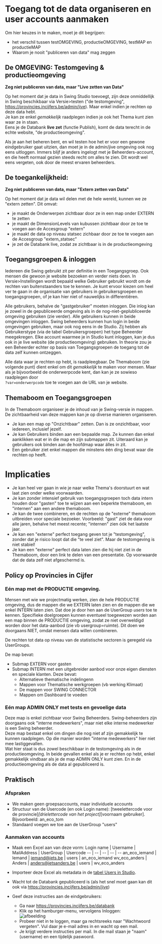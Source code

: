 # Toegang tot de data organiseren en user accounts aanmaken

Om hier keuzes in te maken, moet je dit begrijpen:

- het verschil tussen testOMGEVING, productieOMGEVING, testMAP en productieMAP
- Waarom je nooit "publiceren van data" mag zeggen

## De OMGEVING: Testomgeving & productieomgeving

**Zeg niet publiceren van data, maar "Live zetten van Data"**

Op het moment dat je data in Swing Studio toevoegt, zijn deze onmiddellijk in Swing beschikbaar via Versie>testen ("de testomgeving", https://provincies.incijfers.be/admin/jive).
Maar enkel indien je rechten op deze data hebt.  
Je kan ze enkel *gemakkelijk* raadplegen indien je ook het Thema kunt zien waar ze in staan.  
Eens je de Databank **live zet** (functie Publish), komt de data terecht in de echte website, "de productieomgeving".

Als je aan het beheren bent, en wil testen hoe het er voor een gewone eindgebruiker gaat uitzien, dan moet je in de admin/jive omgeving ook nog eens uitloggen. Immers blijf je anders ingelogt met je Beheerders-account, en die heeft normaal gezien steeds recht om alles te zien. Dit wordt wel eens vergeten, ook door de meest ervaren beheerders.


## De toegankelijkheid: 
**Zeg niet publiceren van data, maar "Extern zetten van Data"**

Op het moment dat je data wil delen met de hele wereld, kunnen we ze "extern zetten". Dit omvat:
- je maakt de Onderwerpen zichtbaar door ze in een map onder EXTERN te zetten
- je maakt de DimensionLevels van kubussen zichtbaar door ze toe te voegen aan de Accesgroup "extern"
- je maakt de data op niveau statsec zichbaar door ze toe te voegen aan de Accesgroup "extern_statsec"
- je zet de Databank live, zodat ze zichtbaar is in de productieomgeving


## Toegangsgroepen & inloggen

Iedereen die Swing gebruikt zit per definitie in een Toegangsgroep. 
Ook mensen die gewoon je website bezoeken en verder niets doen. In Versie>Instellingen wordt bepaald welke Gebruiker gebruikt wordt om de rechten van buitenstaanders toe te kennen.
Je kunt ervoor kiezen om heel ver te gaan in de organisatie van gebruikers in gebruikersgroepen en toegangsgroepen, of je kan hier niet of nauwelijks in differentiëren.

Alle gebruikers, behalve de "gastgebruiker" moeten inloggen. Die inlog kan je zowel in de gepubliceerde omgeving als in de nog-niet-geplubliceerde omgeving gebruiken (zie verder). Alle gebruikers kunnen in beide omgevingen inloggen. 
Swing beheerders kunnen hun login in beide omgevingen gebruiken, maar ook nog eens in de Studio. Zij hebben als Gebruikerstype (via de tabel Gebruikersgroepen) het type Beheerder meegekregen. Elke account waarmee je in Studio kunt inloggen, kan je dus ook in je live website (de productieomgeving) gebruiken.
In theorie zou je een Beheerder echter op basis van Toegangsgroepen de toegang tot de data zelf kunnen ontzeggen.

Alle data waar je rechten op hebt, is raadpleegbaar. De Themaboom (zie volgende punt) dient enkel om dit *gemakkelijk* te maken voor mensen. Maar als je bijvoorbeeld de onderwerpcode kent, dan kan je ze sowieso raadplegen door  
`?var=onderwerpcode` toe te voegen aan de URL van je website.


## Themaboom en Toegangsgroepen

In de Themaboom organiseer je de inhoud van je Swing-versie in mappen.
De zichtbaarheid van deze mappen kan je op diverse manieren organiseren. 
* Je kan een map op "Onzichtbaar" zetten. Dan is ze onzichtbaar, voor iedereen, inclusief jezelf.
* Je kan Gebruikers binden aan een bepaalde map. Ze kunnen dan enkel aanklikken wat er in die map en zijn submappen zit. Uiteraard kan je gebruikers ook binden aan de hoofdmap waar álles in zit.
* Een gebruiker ziet enkel mappen die minstens één ding bevat waar die rechten op heeft.


 # Implicaties
 
 * Je kan heel ver gaan in wie je naar welke Thema's doorstuurt en wat laat zien onder welke voorwaarden.
 * Je kan zonder intensief gebruik van toegangsgroepen toch data intern houden door "gasten" toe te wijzen aan een beperkte themaboom, en "internen" aan een andere themaboom.
 * Je kan de twee combineren, en de rechten op de "externe" themaboom uitbreiden voor speciale bezoeker. Voorbeeld: "gast" ziet de data voor alle jaren, behalve het meest recente; "internen" zien óók het laatste jaar.
 * Je kan een "externe" perfect toegang geven tot je "testomgeving", zonder dat je risico loopt dat die "te veel ziet". Maar de testomgeving is niet stabiel!
 * Je kan een "externe" perfect data laten zien die hij niet ziet in de Themaboom, door een link te delen van een presentatie. Op voorwaarde dat de data zelf niet afgeschermd is.
 
 
 ## Policy op Provincies in Cijfer
 
 ### Eén map met de PRODUCTIE omgeving.
 
 Mensen met wie we projectmatig werken, zien de hele PRODUCTIE omgeving, dus de mappen die we EXTERN laten zien en de mappen die we enkel INTERN laten zien. Dat doe je door hen aan de UserGroup *users* toe te kennen.
 Specifieke doelgroepen kunnen eventueel toegewezen worden aan een map binnen de PRODUCTIE omgeving, zodat ze niet overweldigd worden door het data-aanbod (zie vb usergroup=ruimte). Dit doen we doorgaans NIET, omdat mensen data willen combineren.
 
 De rechten tot data op niveau van de statistische sectoren is geregeld via UserGroups.  
 
 De map bevat:
 * Submap EXTERN voor gasten
 * Submap INTERN met een uitgebreider aanbod voor onze eigen diensten en speciale klanten. Deze bevat:
   - Alternatieve thematische indelingenn
   - Mappen voor Thematische werkgroepen (vb werking Klimaat)
   - De mappen voor SWING CONNECTOR
   - Mappen om Dashboard te voeden

 ### Eén map ADMIN ONLY met tests en gevoelige data
Deze map is enkel zichtbaar voor Swing Beheerders. Swing-beheerders zijn doorgaans ook "interne medewerkers", maar niet elke interne medewerker is een Swing beheerder.  
Deze map bestaat enkel om dingen die nog niet af zijn gemakkelijk te kunnen raadplegen. Op die manier worden "interne medewerkers" hier niet mee lastiggevallen.  
Wat hier staat is dus zowel beschikbaar in de testomgeving als in de productieomgeving. In beide gevallen enkel als je er rechten op hebt, enkel gemakkelijk vindbaar als je de map ADMIN ONLY kunt zien. En in de productieomgeving als de data al gepubliceerd is.

## Praktisch

### Afspraken

* We maken geen groepsaccounts, maar individuele accounts
* Structuur van de Usercode (en ook Login name): [tweelettercode voor de provincie]_[drielettercode van het project]_[voornaam gebruiker]. Bijvoorbeeld: an_eco_tom
* Standaard voegen we toe aan de UserGroup "users"

### Aanmaken van accounts

* Maak een Excel aan van deze vorm:
Login name | Username | MailAddress | UserGroup | Usercode
-- | -- | -- | -- | --
an_eco_iemand | Iemand | iemand@iets.be | users | an_eco_iemand
wv_eco_anders | Anders | anders@ietsanders.be | users | wv_eco_anders

* Importeer deze Excel als metadata in de [tabel Users in Studio](https://provincies.incijfers.be/Admin/Studio/Table?tableName=User). 
* Wacht tot de Databank gepubliceerd is (als het snel moet gaan kan dit ook via https://provincies.incijfers.be/admin/jive)
* Geef deze instructies aan de eindgebruikers:
  * Ga naar https://provincies.incijfers.be/databank
  * Klik op het hamburger-menu, vervolgens Inloggen:  
  ![afbeelding](https://user-images.githubusercontent.com/10122639/108837147-23d9f280-75d2-11eb-9f8f-4c6cfbd5c0ad.png)
  * Probeer niet in te loggen, maar ga rechtsreeks naar "Wachtwoord vergeten". Vul daar je e-mail adres in en wacht op een mail.
  * Je krijgt verdere instructies per mail. In die mail staan je "naam" (username) en een tijdelijk paswoord.


